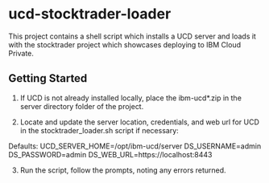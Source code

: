 # ucd-stocktrader-loader

This project contains a shell script which installs a UCD server and loads it with the stocktrader project which showcases deploying to IBM Cloud Private.

## Getting Started

1. If UCD is not already installed locally, place the ibm-ucd*.zip in the server directory folder of the project.

2. Locate and update the server location, credentials, and web url for UCD in the stocktrader_loader.sh script if necessary:

Defaults:
UCD_SERVER_HOME=/opt/ibm-ucd/server
DS_USERNAME=admin
DS_PASSWORD=admin
DS_WEB_URL=https://localhost:8443

3. Run the script, follow the prompts, noting any errors returned.

